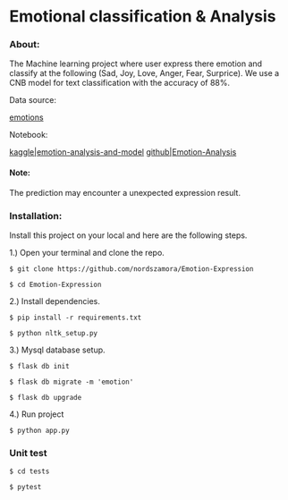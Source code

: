 # Emotional classification & Analysis

### About:
The Machine learning project where user express there emotion and classify at the following (Sad, Joy, Love, Anger, Fear, Surprice). We use a CNB model for text classification with the accuracy of 88%.

Data source:

[emotions](https://www.kaggle.com/datasets/nelgiriyewithana/emotions)

Notebook:

[kaggle|emotion-analysis-and-model](https://www.kaggle.com/code/nordszamora/emotion-analysis-and-model)
[github|Emotion-Analysis](https://github.com/nordszamora/DS-ML-projects/blob/main/Emotion-Analysis/Emotions.ipynb)

#### Note:
The prediction may encounter a unexpected expression result.

### Installation:
Install this project on your local and here are the following steps.

1.) Open your terminal and clone the repo.
```
$ git clone https://github.com/nordszamora/Emotion-Expression

$ cd Emotion-Expression
```
2.) Install dependencies.
```
$ pip install -r requirements.txt

$ python nltk_setup.py
```
3.) Mysql database setup.
```
$ flask db init

$ flask db migrate -m 'emotion'

$ flask db upgrade
```
4.) Run project
```
$ python app.py
```

### Unit test
```
$ cd tests

$ pytest
```
